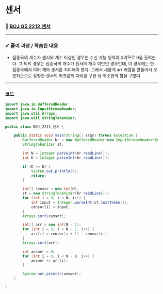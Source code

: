# **센서**
### 📌 [BOJ G5 2212 센서](https://www.acmicpc.net/problem/2212)
-------------
### **✔ 풀이 과정 / 학습한 내용**
- 집중국의 개수가 센서의 개수 이상인 경우는 수신 가능 영역이 0이므로 0을 출력한다.
그 외의 경우는 집중국의 개수가 센서의 개수 미만인 경우인데, 이 경우에는 한 집중국에서 여러 개의 센서를 처리해야 한다.
그래서 새롭게 arr 배열을 만들어서 오름차순으로 정렬한 센서의 좌표값의 차이를 구한 뒤 최소한의 합을 구했다.
-------------
### **코드**
```java
import java.io.BufferedReader;
import java.io.InputStreamReader;
import java.util.Arrays;
import java.util.StringTokenizer;

public class BOJ_2212_센서 {

    public static void main(String[] args) throws Exception {
        BufferedReader br = new BufferedReader(new InputStreamReader(System.in));
        StringTokenizer st;

        int N = Integer.parseInt(br.readLine());
        int K = Integer.parseInt(br.readLine());

        if (K >= N) {
            System.out.println(0);
            return;
        }

        int[] censor = new int[N];
        st = new StringTokenizer(br.readLine());
        for (int i = 0; i < N; i++) {
            int input = Integer.parseInt(st.nextToken());
            censor[i] = input;
        }
        Arrays.sort(censor);

        int[] arr = new int[N - 1];
        for (int i = 0; i < N - 1; i++) {
            arr[i] = censor[i + 1] - censor[i];
        }
        Arrays.sort(arr);

        int answer = 0;
        for (int i = 0; i < N - K; i++) {
            answer += arr[i];
        }

        System.out.println(answer);
    }

}
```